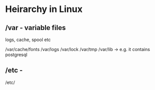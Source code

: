 # Heirarchy in Linux

## /var - variable files

logs, cache, spool etc

/var/cache/fonts
/var/logs
/var/lock
/var/tmp
/var/lib -> e.g. it contains postgresql



## /etc - 


/etc/